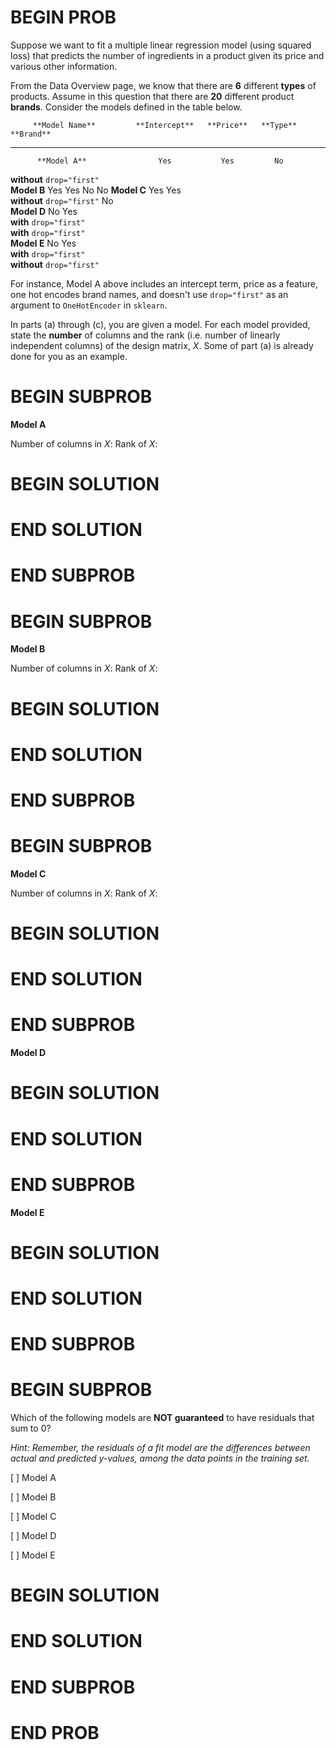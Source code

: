 # BEGIN PROB

Suppose we want to fit a multiple linear regression model (using squared
loss) that predicts the number of ingredients in a product given its
price and various other information.

From the Data Overview page, we know that there are **6** different
**types** of products. Assume in this question that there are **20**
different product **brands**. Consider the models defined in the table
below.

         **Model Name**         **Intercept**   **Price**   **Type**   **Brand**
  ---------------------------- --------------- ----------- ---------- -----------
          **Model A**                Yes           Yes         No     
   **without** `drop="first"`                                         
          **Model B**                Yes           Yes         No         No
          **Model C**                Yes           Yes                
   **without** `drop="first"`        No                               
          **Model D**                No            Yes                
    **with** `drop="first"`                                           
    **with** `drop="first"`                                           
          **Model E**                No            Yes                
    **with** `drop="first"`                                           
   **without** `drop="first"`                                         

For instance, Model A above includes an intercept term, price as a
feature, one hot encodes brand names, and doesn't use `drop="first"` as
an argument to `OneHotEncoder` in `sklearn`.

In parts (a) through (c), you are given a model. For each model
provided, state the **number** of columns and the rank (i.e. number of
linearly independent columns) of the design matrix, $X$. Some of part
(a) is already done for you as an example.

# BEGIN SUBPROB

**Model A**

Number of columns in $X$: Rank of $X$:

# BEGIN SOLUTION

# END SOLUTION

# END SUBPROB

# BEGIN SUBPROB

**Model B**

Number of columns in $X$: Rank of $X$:

# BEGIN SOLUTION

# END SOLUTION

# END SUBPROB

# BEGIN SUBPROB

**Model C**

Number of columns in $X$: Rank of $X$:

# BEGIN SOLUTION

# END SOLUTION

# END SUBPROB

**Model D**

# BEGIN SOLUTION

# END SOLUTION

# END SUBPROB

**Model E**

# BEGIN SOLUTION

# END SOLUTION

# END SUBPROB

# BEGIN SUBPROB

Which of the following models are **NOT guaranteed** to have residuals
that sum to 0?

*Hint: Remember, the residuals of a fit model are the differences
between actual and predicted $y$-values, among the data points in the
training set.*

[ ] Model A

[ ] Model B

[ ] Model C

[ ] Model D

[ ] Model E

# BEGIN SOLUTION

# END SOLUTION

# END SUBPROB

# END PROB